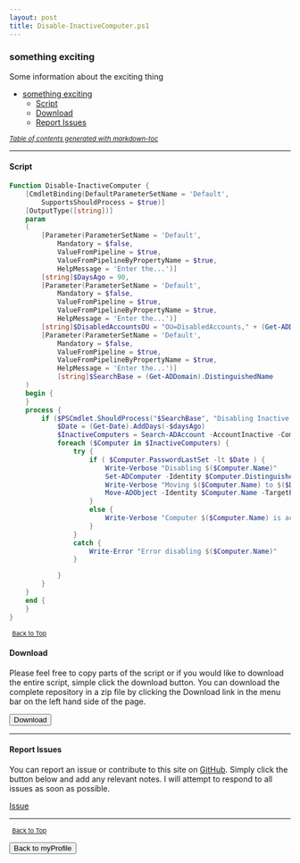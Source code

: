 ```yaml
---
layout: post
title: Disable-InactiveComputer.ps1
---
```


### something exciting

Some information about the exciting thing

- [something exciting](#something-exciting)
  - [Script](#script)
  - [Download](#download)
  - [Report Issues](#report-issues)

<small><i><a href='http://ecotrust-canada.github.io/markdown-toc/'>Table of contents generated with markdown-toc</a></i></small>

---

#### Script

```powershell
Function Disable-InactiveComputer {
    [CmdletBinding(DefaultParameterSetName = 'Default',
        SupportsShouldProcess = $true)]
    [OutputType([string])]
    param
    (
        [Parameter(ParameterSetName = 'Default',
            Mandatory = $false,
            ValueFromPipeline = $true,
            ValueFromPipelineByPropertyName = $true,
            HelpMessage = 'Enter the...')]
        [string]$DaysAgo = 90,
        [Parameter(ParameterSetName = 'Default',
            Mandatory = $false,
            ValueFromPipeline = $true,
            ValueFromPipelineByPropertyName = $true,
            HelpMessage = 'Enter the...')]
        [string]$DisabledAccountsOU = "OU=DisabledAccounts," + (Get-ADDomain).DistinguishedName,
        [Parameter(ParameterSetName = 'Default',
            Mandatory = $false,
            ValueFromPipeline = $true,
            ValueFromPipelineByPropertyName = $true,
            HelpMessage = 'Enter the...')]
            [string]$SearchBase = (Get-ADDomain).DistinguishedName
    )
    begin {
    }
    process {
        if ($PSCmdlet.ShouldProcess("$SearchBase", "Disabling Inactive Computers...")) {
            $Date = (Get-Date).AddDays(-$daysAgo)
            $InactiveComputers = Search-ADAccount -AccountInactive -ComputersOnly -SearchBase $SearchBase
            foreach ($Computer in $InactiveComputers) {
                try {
                    if ( $Computer.PasswordLastSet -lt $Date ) {
                        Write-Verbose "Disabling $($Computer.Name)"
                        Set-ADComputer -Identity $Computer.DistinguishedName -Enabled:$false
                        Write-Verbose "Moving $($Computer.Name) to $($DisabledAccountsOU)"
                        Move-ADObject -Identity $Computer.Name -TargetPath $DisabledAccountsOU -Confirm:$false -ErrorAction Continue
                    }
                    else {
                        Write-Verbose "Computer $($Computer.Name) is active"
                    }
                }
                catch {
                    Write-Error "Error disabling $($Computer.Name)"
                }

            }
        }
    }
    end {
    }
}
```

<span style="font-size:11px;"><a href="#"><i class="fas fa-caret-up" aria-hidden="true" style="color: white; margin-right:5px;"></i>Back to Top</a></span>

#### Download

Please feel free to copy parts of the script or if you would like to download the entire script, simple click the download button. You can download the complete repository in a zip file by clicking the Download link in the menu bar on the left hand side of the page.

<button class="btn" type="submit" onclick="window.open('/powershell/functions/myProfile/Disable-InactiveComputer.ps1')">
    <i class="fa fa-cloud-download-alt">
    </i>
        Download
</button>

---

#### Report Issues

You can report an issue or contribute to this site on <a href="https://github.com/BanterBoy/scripts-blog/issues">GitHub</a>. Simply click the button below and add any relevant notes. I will attempt to respond to all issues as soon as possible.

<!-- Place this tag where you want the button to render. -->

<a class="github-button" href="https://github.com/BanterBoy/scripts-blog/issues/new?title=Disable-InactiveComputer.ps1&body=There is a problem with this function. Please find details below." data-show-count="true" aria-label="Issue BanterBoy/scripts-blog on GitHub">Issue</a>

---

<span style="font-size:11px;"><a href="#"><i class="fas fa-caret-up" aria-hidden="true" style="color: white; margin-right:5px;"></i>Back to Top</a></span>

<a href="/menu/_pages/myProfile.html">
    <button class="btn">
        <i class='fas fa-reply'>
        </i>
            Back to myProfile
    </button>
</a>

[1]: http://ecotrust-canada.github.io/markdown-toc
[2]: https://github.com/googlearchive/code-prettify
